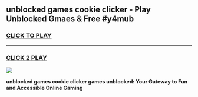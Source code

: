 
## unblocked games cookie clicker - Play Unblocked Gmaes & Free #y4mub
<h3>
<a href="https://premium.freeplayer.one?title=unblocked_games_cookie_clicker&ref=03M">CLICK TO PLAY</a></h3>
<hr>

<h3>
<a href="https://premium.freeplayer.one?title=unblocked_games_cookie_clicker&ref=03M">CLICK 2 PLAY</a>
  
</h3>

<a href="https://premium.freeplayer.one?title=unblocked_games_cookie_clicker&ref=03M"><img src="https://clearcache.store/games.png"></a>


**unblocked games cookie clicker games unblocked: Your Gateway to Fun and Accessible Online Gaming**
